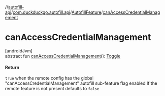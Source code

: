 //[autofill-api](../../../index.md)/[com.duckduckgo.autofill.api](../index.md)/[AutofillFeature](index.md)/[canAccessCredentialManagement](can-access-credential-management.md)

# canAccessCredentialManagement

[androidJvm]\
abstract fun [canAccessCredentialManagement](can-access-credential-management.md)(): [Toggle](../../../../feature-toggles-api/feature-toggles-api/com.duckduckgo.feature.toggles.api/-toggle/index.md)

#### Return

`true` when the remote config has the global &quot;canAccessCredentialManagement&quot; autofill sub-feature flag enabled If the remote feature is not present defaults to `false`
